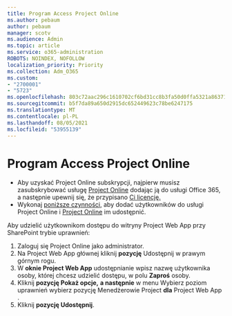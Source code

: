 ```yaml
---
title: Program Access Project Online
ms.author: pebaum
author: pebaum
manager: scotv
ms.audience: Admin
ms.topic: article
ms.service: o365-administration
ROBOTS: NOINDEX, NOFOLLOW
localization_priority: Priority
ms.collection: Adm_O365
ms.custom:
- "2700001"
- "5723"
ms.openlocfilehash: 803c72aac296c1610702cf6bd31cc8b3fa50d0ffa5321a8637186992bd51de3f
ms.sourcegitcommit: b5f7da89a650d2915dc652449623c78be6247175
ms.translationtype: MT
ms.contentlocale: pl-PL
ms.lasthandoff: 08/05/2021
ms.locfileid: "53955139"
---
```

# <a name="access-project-online"></a>Program Access Project Online

- Aby uzyskać Project Online subskrypcji, najpierw musisz zasubskrybować usługę [Project Online](https://docs.microsoft.com/ProjectOnline/get-started-with-project-online) dodając ją do usługi Office 365, a następnie upewnij się, że przypisano [Ci licencję.](https://docs.microsoft.com/ProjectOnline/step-1-sign-up-for-project-online#next-make-sure-you-can-get-in)
- Wykonaj [poniższe czynności,](https://docs.microsoft.com/ProjectOnline/step-2-add-people-to-project-online) aby dodać użytkowników do usługi Project Online i [Project Online](https://docs.microsoft.com/ProjectOnline/step-2-add-people-to-project-online#4-finally-share-project-online-with-the-people-you-added) im udostępnić.

Aby udzielić użytkownikom dostępu do witryny Project Web App przy SharePoint trybie uprawnień:

1. Zaloguj się Project Online jako administrator.
2. Na Project Web App głównej kliknij **pozycję** Udostępnij w prawym górnym rogu.
3. W **oknie Project Web App** udostępnianie wpisz nazwę użytkownika osoby, której chcesz udzielić dostępu, w polu **Zaproś** osoby.
4. Kliknij **pozycję Pokaż opcje,** **a następnie** w menu Wybierz poziom uprawnień wybierz pozycję Menedżerowie Project **dla** Project Web App .
5. Kliknij **pozycję Udostępnij**.

